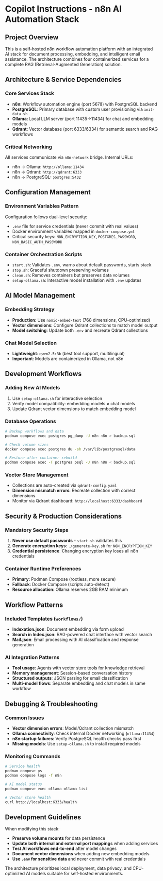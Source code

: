 # Copilot Instructions - n8n AI Automation Stack

## Project Overview

This is a self-hosted n8n workflow automation platform with an integrated AI stack for document processing, embedding, and intelligent email assistance. The architecture combines four containerized services for a complete RAG (Retrieval-Augmented Generation) solution.

## Architecture & Service Dependencies

### Core Services Stack
- **n8n**: Workflow automation engine (port 5678) with PostgreSQL backend
- **PostgreSQL**: Primary database with custom user provisioning via `init-data.sh`
- **Ollama**: Local LLM server (port 11435→11434) for chat and embedding models
- **Qdrant**: Vector database (port 6333/6334) for semantic search and RAG workflows

### Critical Networking
All services communicate via `n8n-network` bridge. Internal URLs:
- n8n → Ollama: `http://ollama:11434`
- n8n → Qdrant: `http://qdrant:6333`
- n8n → PostgreSQL: `postgres:5432`

## Configuration Management

### Environment Variables Pattern
Configuration follows dual-level security:
- `.env` file for service credentials (never commit with real values)
- Docker environment variables mapped in `docker-compose.yml`
- Critical security keys: `N8N_ENCRYPTION_KEY`, `POSTGRES_PASSWORD`, `N8N_BASIC_AUTH_PASSWORD`

### Container Orchestration Scripts
- `start.sh`: Validates `.env`, warns about default passwords, starts stack
- `stop.sh`: Graceful shutdown preserving volumes
- `clean.sh`: Removes containers but preserves data volumes
- `setup-ollama.sh`: Interactive model installation with `.env` updates

## AI Model Management

### Embedding Strategy
- **Production**: Use `nomic-embed-text` (768 dimensions, CPU-optimized)
- **Vector dimensions**: Configure Qdrant collections to match model output
- **Model switching**: Update both `.env` and recreate Qdrant collections

### Chat Model Selection
- **Lightweight**: `qwen2.5:3b` (best tool support, multilingual)
- **Important**: Models are containerized in Ollama, not n8n

## Development Workflows

### Adding New AI Models
1. Use `setup-ollama.sh` for interactive selection
2. Verify model compatibility: embedding models ≠ chat models
3. Update Qdrant vector dimensions to match embedding model

### Database Operations
```bash
# Backup workflows and data
podman compose exec postgres pg_dump -U n8n n8n > backup.sql

# Check volume sizes
docker compose exec postgres du -sh /var/lib/postgresql/data

# Restore after container rebuild
podman compose exec -T postgres psql -U n8n n8n < backup.sql
```

### Vector Store Management
- Collections are auto-created via `qdrant-config.yaml`
- **Dimension mismatch errors**: Recreate collection with correct dimensions
- Monitor via Qdrant dashboard: `http://localhost:6333/dashboard`

## Security & Production Considerations

### Mandatory Security Steps
1. **Never use default passwords** - `start.sh` validates this
2. **Generate encryption keys**: `./generate-key.sh` for `N8N_ENCRYPTION_KEY`
3. **Credential persistence**: Changing encryption key loses all n8n credentials

### Container Runtime Preferences
- **Primary**: Podman Compose (rootless, more secure)
- **Fallback**: Docker Compose (scripts auto-detect)
- **Resource allocation**: Ollama reserves 2GB RAM minimum

## Workflow Patterns

### Included Templates (`workflows/`)
- **Indexation.json**: Document embedding via form upload
- **Search in Index.json**: RAG-powered chat interface with vector search
- **Mail.json**: Email processing with AI classification and response generation

### AI Integration Patterns
- **Tool usage**: Agents with vector store tools for knowledge retrieval
- **Memory management**: Session-based conversation history
- **Structured outputs**: JSON parsing for email classification
- **Multi-model flows**: Separate embedding and chat models in same workflow

## Debugging & Troubleshooting

### Common Issues
- **Vector dimension errors**: Model/Qdrant collection mismatch
- **Ollama connectivity**: Check internal Docker networking (`ollama:11434`)
- **n8n startup failures**: Verify PostgreSQL health checks pass first
- **Missing models**: Use `setup-ollama.sh` to install required models

### Monitoring Commands
```bash
# Service health
podman compose ps
podman compose logs -f n8n

# AI model status
podman compose exec ollama ollama list

# Vector store health
curl http://localhost:6333/health
```

## Development Guidelines

When modifying this stack:
- **Preserve volume mounts** for data persistence
- **Update both internal and external port mappings** when adding services
- **Test AI workflows end-to-end** after model changes
- **Document vector dimensions** when adding new embedding models
- **Use `.env` for sensitive data** and never commit with real credentials

The architecture prioritizes local deployment, data privacy, and CPU-optimized AI models suitable for self-hosted environments.
